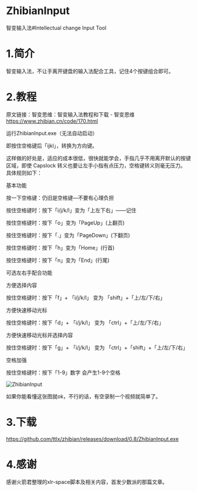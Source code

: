 # ZhibianInput

智变输入法#Intellectual change Input Tool

# 1.简介

智变输入法，不让手离开键盘的输入法配合工具，记住4个按键组合即可。

# 2.教程

原文链接：智变思维：智变输入法教程和下载 - 智变思维  https://www.zhibian.cn/code/170.html

运行ZhibianInput.exe（无法自动启动）

即按住空格键后「ijkl」，转换为方向键。

这样做的好处是，适应的成本很低，很快就能学会，手指几乎不用离开默认的按键区域，即使 Capslock 转义也要让左手小指有点压力，空格键转义则毫无压力。
具体规则如下：

基本功能

按一下空格键：仍旧是空格键—不要有心理负担

按住空格键时：按下「i/j/k/l」变为「上左下右」——记住

按住空格键时：按下「o」变为「PageUp」(上翻页)

按住空格键时：按下「.」变为「PageDown」(下翻页)

按住空格键时：按下「h」变为「Home」(行首)

按住空格键时：按下「n」变为「End」(行尾)

可选左右手配合功能

方便选择内容

按住空格键时：按下「f」+ 「i/j/k/l」 变为 「shift」+「上/左/下/右」

方便快速移动光标

按住空格键时：按下「d」+ 「i/j/k/l」 变为 「ctrl」+「上/左/下/右」

方便快速移动光标并选择内容

按住空格键时：按下「g」+ 「i/j/k/l」 变为 「ctrl」+「shift」+「上/左/下/右」

空格加强

按住空格键时：按下「1-9」数字 会产生1-9个空格

![ZhibianInput](http://cdn.zhibian.cn/wiki/20200524/eaGdOTczVoN8.JPG)

如果你能看懂这张图就ok，不行的话，有空录制一个视频就简单了。

# 3.下载

https://github.com/ttlx/zhibian/releases/download/0.8/ZhibianInput.exe

# 4.感谢

感谢火箭君整理的xlr-space脚本及相关内容，首发少数派的那篇文章。
